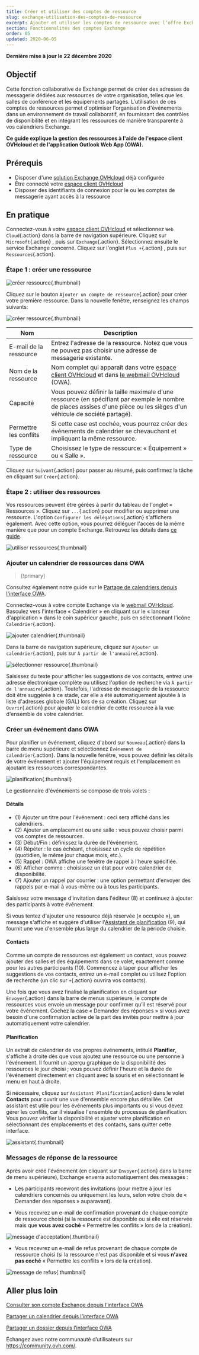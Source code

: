 ```yaml
---
title: Créer et utiliser des comptes de ressource
slug: exchange-utilisation-des-comptes-de-ressource
excerpt: Ajouter et utiliser les comptes de ressource avec l’offre Exchange
section: Fonctionnalités des comptes Exchange
order: 05
updated: 2020-06-05
---
```


**Dernière mise à jour le 22 décembre 2020**

## Objectif

Cette fonction collaborative de Exchange permet de créer des adresses de messagerie dédiées aux ressources de votre organisation, telles que les salles de conférence et les équipements partagés. L'utilisation de ces comptes de ressources permet d'optimiser  l'organisation d'événements dans un environnement de travail collaboratif, en fournissant des contrôles de disponibilité et en intégrant les ressources de manière transparente à vos calendriers Exchange.

**Ce guide explique la gestion des ressources à l'aide de l'espace client OVHcloud et de l'application Outlook Web App (OWA).**

## Prérequis

- Disposer d'une [solution Exchange OVHcloud](https://www.ovhcloud.com/fr/emails/hosted-exchange/) déjà configurée
- Être connecté votre [espace client OVHcloud](https://www.ovh.com/auth/?action=gotomanager&from=https://www.ovh.com/fr/&ovhSubsidiary=fr)
- Disposer des identifiants de connexion pour le ou les comptes de messagerie ayant accès à la ressource

## En pratique

Connectez-vous à votre  [espace client OVHcloud](https://www.ovh.com/auth/?action=gotomanager&from=https://www.ovh.com/fr/&ovhSubsidiary=fr) et sélectionnez `Web Cloud`{.action} dans la barre de navigation supérieure. Cliquez sur `Microsoft`{.action} , puis sur `Exchange`{.action}. Sélectionnez ensuite le service Exchange concerné. Cliquez sur l'onglet `Plus +`{.action} , puis sur `Ressources`{.action}.

### Étape 1 : créer une ressource

![créer ressource](images/exchange-resources-step1.png){.thumbnail}

Cliquez sur le bouton `Ajouter un compte de ressource`{.action} pour créer votre première ressource. Dans la nouvelle fenêtre, renseignez les champs suivants:

![créer ressource](images/exchange-resources-step2.png){.thumbnail}

|Nom|Description|
|---|---|
|E-mail de la ressource|Entrez l'adresse de la ressource. Notez que vous ne pouvez pas choisir une adresse de messagerie existante.|
|Nom de la ressource|Nom complet qui apparaît dans votre  [espace client OVHcloud](https://www.ovh.com/auth/?action=gotomanager&from=https://www.ovh.com/fr/&ovhSubsidiary=fr) et dans [le webmail OVHcloud](https://www.ovh.com/fr/mail/) (OWA).|
|Capacité|Vous pouvez définir la taille maximale d'une ressource (en spécifiant par exemple le nombre de places assises d'une pièce ou les sièges d'un véhicule de société partagé).|
|Permettre les conflits|Si cette case est cochée, vous pourrez créer des événements de calendrier se chevauchant et impliquant la même ressource.|
|Type de ressource|Choisissez le type de ressource: « Équipement » ou « Salle ».|

Cliquez sur `Suivant`{.action} pour passer au résumé, puis confirmez la tâche en cliquant sur `Créer`{.action}.


### Étape 2 : utiliser des ressources

Vos ressources peuvent être gérées à partir du tableau de l'onglet « Ressources ». Cliquez sur `...`{.action} pour modifier ou supprimer une ressource. L'option  `Configurer les délégations`{.action} s'affichera également. Avec cette option, vous pourrez déléguer l'accès de la même manière que pour un compte Exchange. Retrouvez les détails dans [ce guide](../exchange-donner-les-droits-full-access-sur-un-compte/).

![utiliser ressources](images/exchange-resources-step3.png){.thumbnail}

### Ajouter un calendrier de ressources dans OWA

> [!primary]
>
Consultez également notre guide sur le [Partage de calendriers depuis l'interface OWA](/pages/web/microsoft-collaborative-solutions/owa_calendar_sharing).
>

Connectez-vous à votre compte Exchange via le [webmail OVHcloud](https://www.ovh.com/fr/mail/). Basculez vers l'interface « Calendrier » en cliquant sur le « lanceur d'application » dans le coin supérieur gauche, puis en sélectionnant l'icône `Calendrier`{.action}.

![ajouter calendrier](images/exchange-calendars-step1.png){.thumbnail}

Dans la barre de navigation supérieure, cliquez sur `Ajouter un calendrier`{.action}, puis sur `À partir de l'annuaire`{.action}.

![sélectionner ressource](images/exchange-resources-step4.png){.thumbnail}

Saisissez du texte pour afficher les suggestions de vos contacts, entrez une adresse électronique complète ou utilisez l'option de recherche via `À partir de l'annuaire`{.action}. Toutefois, l'adresse de messagerie de la ressource doit être suggérée à ce stade, car elle a été automatiquement ajoutée à la liste d'adresses globale (GAL) lors de sa création. Cliquez sur `Ouvrir`{.action} pour ajouter le calendrier de cette ressource à la vue d'ensemble de votre calendrier.

### Créer un événement dans OWA

Pour planifier un événement, cliquez d'abord sur `Nouveau`{.action} dans la barre de menu supérieure et sélectionnez `Évènement de calendrier`{.action}. Dans la nouvelle fenêtre, vous pouvez définir les détails de votre événement et ajouter l'équipement requis et l'emplacement en ajoutant les ressources correspondantes.

![planification](images/exchange-resources-step5_1.png){.thumbnail}

Le gestionnaire d'événements se compose de trois volets :

#### Détails

- (1) Ajouter un titre pour l'événement : ceci sera affiché dans les calendriers.
- (2) Ajouter un emplacement ou une salle : vous pouvez choisir parmi vos comptes de ressources.
- (3) Début/Fin : définissez la durée de l'événement.
- (4) Répéter : le cas échéant, choisissez un cycle de répétition (quotidien, le même jour chaque mois, etc.).
- (5) Rappel : OWA affiche une fenêtre de rappel à l'heure spécifiée.
- (6) Afficher comme : choisissez un état pour votre calendrier de disponibilité.
- (7) Ajouter un rappel par courrier : une option permettant d'envoyer des rappels par e-mail à vous-même ou à tous les participants.

Saisissez votre message d'invitation dans l'éditeur  (8) et continuez à ajouter des participants à votre événement.

Si vous tentez d'ajouter une ressource déjà réservée (« occupée »), un message s'affiche et suggère d'utiliser l'[Assistant de planification](./#planification) (9), qui fournit une vue d'ensemble plus large du calendrier de la période choisie.

#### Contacts

Comme un compte de ressources est également un contact, vous pouvez ajouter des salles et des équipements dans ce volet, exactement comme pour les autres participants (10). Commencez à taper pour afficher les suggestions de vos contacts, entrez un e-mail complet ou utilisez l'option de recherche (un clic sur `+`{.action} ouvrira vos contacts).

Une fois que vous avez finalisé la planification en cliquant sur `Envoyer`{.action} dans la barre de menus supérieure, le compte de ressources vous envoie un message pour confirmer qu'il est réservé pour votre événement. Cochez la case « Demander des réponses » si vous avez besoin d'une confirmation active de la part des invités pour mettre à jour automatiquement votre calendrier.

#### Planification

Un extrait de calendrier de vos propres événements, intitulé **Planifier**, s'affiche à droite dès que vous ajoutez une ressource ou une personne à l'événement. Il fournit un aperçu graphique de la disponibilité des ressources le jour choisi ; vous pouvez définir l'heure et la durée de l'événement directement en cliquant avec la souris et en sélectionnant le menu en haut à droite.

Si nécessaire, cliquez sur `Assistant Planification`{.action} dans le volet **Contacts** pour ouvrir une vue d'ensemble encore plus détaillée. Cet assistant est utile pour les événements plus importants ou si vous devez gérer les conflits, car il visualise l'ensemble du processus de planification. Vous pouvez vérifier la disponibilité et ajuster votre planification en sélectionnant des emplacements et des contacts, sans quitter cette interface.

![assistant](images/exchange-resources-step6.png){.thumbnail}

### Messages de réponse de la ressource

Après avoir créé l'événement (en cliquant sur `Envoyer`{.action} dans la barre de menu supérieure), Exchange enverra automatiquement des messages :

- Les participants recevront des invitations (pour mettre à jour les calendriers concernés ou uniquement les leurs, selon votre choix de « Demander des réponses » auparavant).

- Vous recevrez un e-mail de confirmation provenant de chaque compte de ressource choisi (si la ressource est disponible ou si elle est réservée mais que **vous avez coché** « Permettre les conflits » lors de la création).

![message d'acceptation](images/exchange-resources-step7.png){.thumbnail}

- Vous recevrez un e-mail de refus provenant de chaque compte de ressource choisi (si la ressource n'est pas disponible et si vous **n'avez pas coché** « Permettre les conflits » lors de la création).

![message de refus](images/exchange-resources-step8.png){.thumbnail}

## Aller plus loin

[Consulter son compte Exchange depuis l’interface OWA](/pages/web/emails/email_owa)

[Partager un calendrier depuis l’interface OWA](/pages/web/microsoft-collaborative-solutions/owa_calendar_sharing)

[Partager un dossier depuis l’interface OWA](/pages/web/microsoft-collaborative-solutions/owa_directory_sharing)

Échangez avec notre communauté d’utilisateurs sur <https://community.ovh.com/>.
